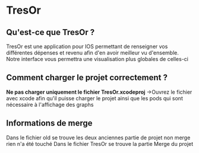 # TresOr

## Qu'est-ce que TresOr ?
TresOr est une application pour IOS permettant de renseigner vos différentes dépenses et revenu afin d'en avoir meilleur vu d'ensemble. Notre interface vous permettra une visualisation plus globales de celles-ci 

## Comment charger le projet correctement ?
**Ne pas charger uniquement le fichier TresOr.xcodeproj**
->Ouvrez le fichier avec xcode afin qu'il puisse charger le projet ainsi que les pods qui sont nécessaire à l'affichage des graphs

## Informations de merge
Dans le fichier old se trouve les deux anciennes partie de projet non merge rien n'a été touché
Dans le fichier TresOr se trouve la partie Merge du projet
